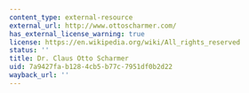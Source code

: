 ```yaml
---
content_type: external-resource
external_url: http://www.ottoscharmer.com/
has_external_license_warning: true
license: https://en.wikipedia.org/wiki/All_rights_reserved
status: ''
title: Dr. Claus Otto Scharmer
uid: 7a9427fa-b128-4cb5-b77c-7951df0b2d22
wayback_url: ''
---
```

